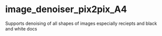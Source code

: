 # image_denoiser_pix2pix_A4

Supports denoising of all shapes of images especially reciepts and black and white docs
